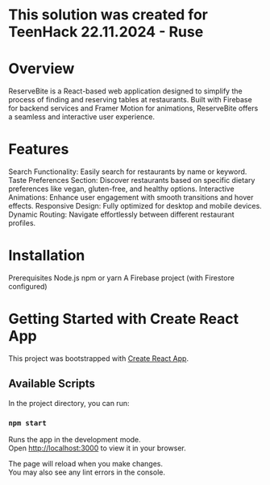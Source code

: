 # This solution was created for TeenHack 22.11.2024 - Ruse

# Overview
ReserveBite is a React-based web application designed to simplify the process of finding and reserving tables at restaurants. Built with Firebase for backend services and Framer Motion for animations, ReserveBite offers a seamless and interactive user experience.

# Features
Search Functionality: Easily search for restaurants by name or keyword.
Taste Preferences Section: Discover restaurants based on specific dietary preferences like vegan, gluten-free, and healthy options.
Interactive Animations: Enhance user engagement with smooth transitions and hover effects.
Responsive Design: Fully optimized for desktop and mobile devices.
Dynamic Routing: Navigate effortlessly between different restaurant profiles.

# Installation
Prerequisites
Node.js
npm or yarn
A Firebase project (with Firestore configured)


# Getting Started with Create React App

This project was bootstrapped with [Create React App](https://github.com/facebook/create-react-app).

## Available Scripts

In the project directory, you can run:

### `npm start`

Runs the app in the development mode.\
Open [http://localhost:3000](http://localhost:3000) to view it in your browser.

The page will reload when you make changes.\
You may also see any lint errors in the console.

